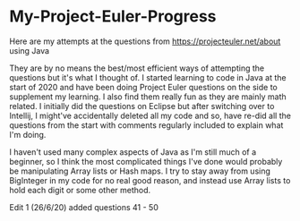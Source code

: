 # My-Project-Euler-Progress
Here are my attempts at the questions from https://projecteuler.net/about using Java

They are by no means the best/most efficient ways of attempting the questions but it's what I thought of. I started learning to code in Java at the start of 2020 and have been doing Project Euler questions on the side to supplement my learning. I also find them really fun as they are mainly math related. I initially did the questions on Eclipse but after switching over to Intellij, I might've accidentally deleted all my code and so, have re-did all the questions from the start with comments regularly included to explain what I'm doing.

I haven't used many complex aspects of Java as I'm still much of a beginner, so I think the most complicated things I've done would probably be manipulating Array lists or Hash maps. I try to stay away from using BigInteger in my code for no real good reason, and instead use Array lists to hold each digit or some other method.

Edit 1 (26/6/20) added questions 41 - 50
